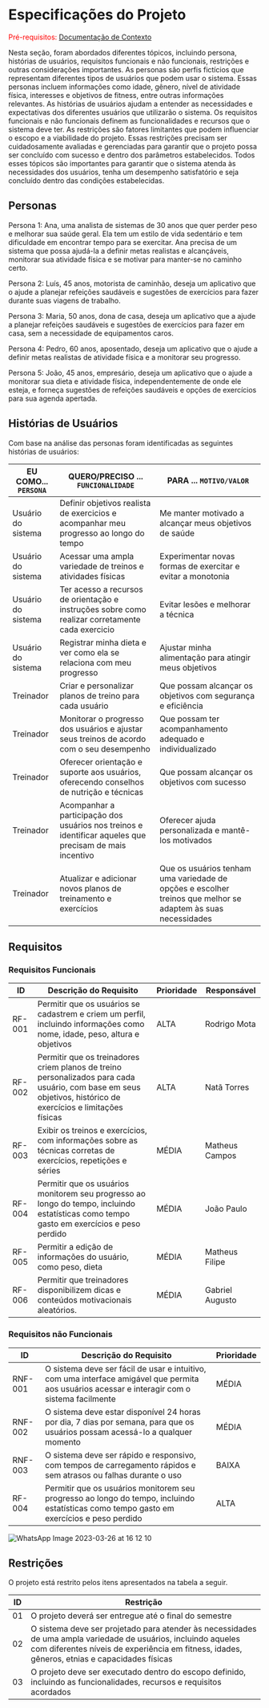 # Especificações do Projeto

<span style="color:red">Pré-requisitos: <a href="1-Documentação de Contexto.md"> Documentação de Contexto</a></span>

Nesta seção, foram abordados diferentes tópicos, incluindo persona, histórias de usuários, requisitos funcionais e não funcionais, restrições e outras considerações importantes.
As personas são perfis fictícios que representam diferentes tipos de usuários que podem usar o sistema. Essas personas incluem informações como idade, gênero, nível de atividade física, interesses e objetivos de fitness, entre outras informações relevantes. As histórias de usuários ajudam a entender as necessidades e expectativas dos diferentes usuários que utilizarão o sistema. Os requisitos funcionais e não funcionais definem as funcionalidades e recursos que o sistema deve ter. As restrições são fatores limitantes que podem influenciar o escopo e a viabilidade do projeto. Essas restrições precisam ser cuidadosamente avaliadas e gerenciadas para garantir que o projeto possa ser concluído com sucesso e dentro dos parâmetros estabelecidos.
Todos esses tópicos são importantes para garantir que o sistema atenda às necessidades dos usuários, tenha um desempenho satisfatório e seja concluído dentro das condições estabelecidas.

## Personas
Persona 1:
Ana, uma analista de sistemas de 30 anos que quer perder peso e melhorar sua saúde geral. Ela tem um estilo de vida sedentário e tem dificuldade em encontrar tempo para se exercitar. Ana precisa de um sistema que possa ajudá-la a definir metas realistas e alcançáveis, monitorar sua atividade física e se motivar para manter-se no caminho certo.

Persona 2: 
Luís, 45 anos, motorista de caminhão, deseja um aplicativo que o ajude a planejar refeições saudáveis e sugestões de exercícios para fazer durante suas viagens de trabalho.

Persona 3: 
Maria, 50 anos, dona de casa, deseja um aplicativo que a ajude a planejar refeições saudáveis e sugestões de exercícios para fazer em casa, sem a necessidade de equipamentos caros.

Persona 4: 
Pedro, 60 anos, aposentado, deseja um aplicativo que o ajude a definir metas realistas de atividade física e a monitorar seu progresso.

Persona 5: 
João, 45 anos, empresário, deseja um aplicativo que o ajude a monitorar sua dieta e atividade física, independentemente de onde ele esteja, e forneça sugestões de refeições saudáveis e opções de exercícios para sua agenda apertada.

## Histórias de Usuários

Com base na análise das personas foram identificadas as seguintes histórias de usuários:

|EU COMO... `PERSONA`| QUERO/PRECISO ... `FUNCIONALIDADE` |PARA ... `MOTIVO/VALOR`                 |
|--------------------|------------------------------------|----------------------------------------|
|Usuário do sistema  | Definir objetivos realista de exercicios e acompanhar meu progresso ao longo do tempo | Me manter motivado a alcançar meus objetivos de saúde |
|Usuário do sistema  | Acessar uma ampla variedade de treinos e atividades físicas | Experimentar novas formas de exercitar e evitar a monotonia |
|Usuário do sistema  | Ter acesso a recursos de orientação e instruções sobre como realizar corretamente cada exercicio | Evitar lesões e melhorar a técnica |
|Usuário do sistema  | Registrar minha dieta e ver como ela se relaciona com meu progresso | Ajustar minha alimentação para atingir meus objetivos |
|Treinador           | Criar e personalizar planos de treino para cada usuário | Que possam alcançar os objetivos com segurança e eficiência |
|Treinador           | Monitorar o progresso dos usuários e ajustar seus treinos de acordo com o seu desempenho | Que possam ter acompanhamento adequado e individualizado |
|Treinador           | Oferecer orientação e suporte aos usuários, oferecendo conselhos de nutrição e técnicas | Que possam alcançar os objetivos com sucesso |
|Treinador           | Acompanhar a participação dos usuários nos treinos e identificar aqueles que precisam de mais incentivo | Oferecer ajuda personalizada e mantê-los motivados |
|Treinador           | Atualizar e adicionar novos planos de treinamento e exercícios | Que os usuários tenham uma variedade de opções e escolher treinos que melhor se adaptem às suas necessidades |


## Requisitos

### Requisitos Funcionais

|ID    | Descrição do Requisito  | Prioridade | Responsável |
|------|-----------------------------------------|----|----|
|RF-001| Permitir que os usuários se cadastrem e criem um perfil, incluindo informações como nome, idade, peso, altura e objetivos | ALTA | Rodrigo Mota |
|RF-002| Permitir que os treinadores criem planos de treino personalizados para cada usuário, com base em seus objetivos, histórico de exercícios e limitações físicas | ALTA | Natã Torres |
|RF-003| Exibir os treinos e exercícios, com informações sobre as técnicas corretas de exercícios, repetições e séries | MÉDIA | Matheus Campos |
|RF-004| Permitir que os usuários monitorem seu progresso ao longo do tempo, incluindo estatísticas como tempo gasto em exercícios e peso perdido | MÉDIA | João Paulo |
|RF-005| Permitir a edição de informações do usuário, como peso, dieta| MÉDIA | Matheus Filipe |
|RF-006| Permitir que treinadores disponibilizem dicas e conteúdos motivacionais aleatórios. | MÉDIA | Gabriel Augusto |


### Requisitos não Funcionais

|ID     | Descrição do Requisito  |Prioridade |
|-------|-------------------------|----|
|RNF-001|O sistema deve ser fácil de usar e intuitivo, com uma interface amigável que permita aos usuários acessar e interagir com o sistema facilmente | MÉDIA | 
|RNF-002| O sistema deve estar disponível 24 horas por dia, 7 dias por semana, para que os usuários possam acessá-lo a qualquer momento |  MÉDIA |
|RNF-003| O sistema deve ser rápido e responsivo, com tempos de carregamento rápidos e sem atrasos ou falhas durante o uso |  BAIXA | 
|RF-004| Permitir que os usuários monitorem seu progresso ao longo do tempo, incluindo estatísticas como tempo gasto em exercícios e peso perdido | ALTA | 

![WhatsApp Image 2023-03-26 at 16 12 10](https://user-images.githubusercontent.com/96788718/228094972-75b4c0dc-adb3-4a2c-94c3-17d7a62b74f6.jpeg)
## Restrições

O projeto está restrito pelos itens apresentados na tabela a seguir.

|ID| Restrição                                             |
|--|-------------------------------------------------------|
|01| O projeto deverá ser entregue até o final do semestre |
|02| O sistema deve ser projetado para atender às necessidades de uma ampla variedade de usuários, incluindo aqueles com diferentes níveis de experiência em fitness, idades, gêneros, etnias e capacidades físicas |
|03| O projeto deve ser executado dentro do escopo definido, incluindo as funcionalidades, recursos e requisitos acordados |
